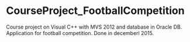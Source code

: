 # CourseProject_FootballCompetition
Course project on Visual C++ with MVS 2012 and database in Oracle DB. Application for football competition. Done in decemberl 2015.
